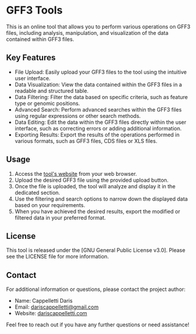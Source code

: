 # GFF3 Tools

This is an online tool that allows you to perform various operations on GFF3 files, including analysis, manipulation, and visualization of the data contained within GFF3 files.

## Key Features

- File Upload: Easily upload your GFF3 files to the tool using the intuitive user interface.
- Data Visualization: View the data contained within the GFF3 files in a readable and structured table.
- Data Filtering: Filter the data based on specific criteria, such as feature type or genomic positions.
- Advanced Search: Perform advanced searches within the GFF3 files using regular expressions or other search methods.
- Data Editing: Edit the data within the GFF3 files directly within the user interface, such as correcting errors or adding additional information.
- Exporting Results: Export the results of the operations performed in various formats, such as GFF3 files, CDS files or XLS files.

## Usage

1. Access the [tool's website](https://gff3tools.dariscappelletti.com/) from your web browser.
2. Upload the desired GFF3 file using the provided upload button.
3. Once the file is uploaded, the tool will analyze and display it in the dedicated section.
4. Use the filtering and search options to narrow down the displayed data based on your requirements.
5. When you have achieved the desired results, export the modified or filtered data in your preferred format.

## License

This tool is released under the [GNU General Public License v3.0]. Please see the LICENSE file for more information.

## Contact

For additional information or questions, please contact the project author:

- Name: Cappelletti Daris
- Email: dariscappelletti@gmail.com
- Website: [dariscappelletti.com](https://dariscappelletti.com/)

Feel free to reach out if you have any further questions or need assistance!

